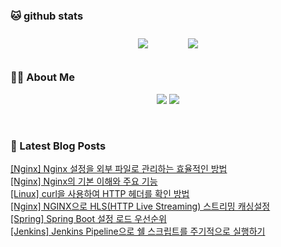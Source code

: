 
###  🐱 github stats  

<div id="main" align="center">
    <img src="https://github-readme-stats.vercel.app/api?username=peterica&count_private=true&show_icons=true&theme=radical"
        style="height: auto; margin-left: 20px; margin-right: 20px; padding: 10px;"/>
    <img src="https://github-readme-stats.vercel.app/api/top-langs/?username=peterica&layout=compact"   
        style="height: auto; margin-left: 20px; margin-right: 20px; padding: 10px;"/>
</div>

###  💁‍♀️ About Me  
<p align="center">
    <a href="https://peterica.tistory.com/"><img src="https://img.shields.io/badge/Blog-FF5722?style=flat-square&logo=Blogger&logoColor=white"/></a>
    <a href="mailto:ilovefran.ofm@gmail.com"><img src="https://img.shields.io/badge/Gmail-d14836?style=flat-square&logo=Gmail&logoColor=white&link=ilovefran.ofm@gmail.com"/></a>
</p>

<br>

### 📕 Latest Blog Posts   

<a href ="https://peterica.tistory.com/902"> [Nginx] Nginx 설정을 외부 파일로 관리하는 효율적인 방법 </a> <br>
<a href ="https://peterica.tistory.com/901"> [Nginx] Nginx의 기본 이해와 주요 기능 </a> <br>
<a href ="https://peterica.tistory.com/896"> [Linux] curl을 사용하여 HTTP 헤더를 확인 방법 </a> <br>
<a href ="https://peterica.tistory.com/898"> [Nginx] NGINX으로 HLS(HTTP Live Streaming)  스트리밍 캐싱설정 </a> <br>
<a href ="https://peterica.tistory.com/897"> [Spring] Spring Boot 설정 로드 우선순위 </a> <br>
<a href ="https://peterica.tistory.com/899"> [Jenkins] Jenkins Pipeline으로 쉘 스크립트를 주기적으로 실행하기 </a> <br>
